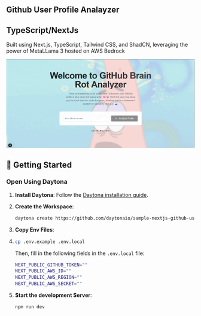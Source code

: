 ## Github User Profile Analayzer

## TypeScript/NextJs

Built using Next.js, TypeScript, Tailwind CSS, and ShadCN, leveraging the power of MetaLLama 3 hosted on AWS Bedrock

![alt text](image.png)


## 🚀 Getting Started  

### Open Using Daytona  

1. **Install Daytona**: Follow the [Daytona installation guide](https://www.daytona.io/docs/installation/installation/).  
2. **Create the Workspace**:  
   ```bash  
   daytona create https://github.com/daytonaio/sample-nextjs-github-user-insights
   ```  
3. **Copy Env Files**:
4. ```bash
   cp .env.example .env.local
   ```

   Then, fill in the following fields in the `.env.local` file:

   ```bash
   NEXT_PUBLIC_GITHUB_TOKEN=""
   NEXT_PUBLIC_AWS_ID=""
   NEXT_PUBLIC_AWS_REGION=""
   NEXT_PUBLIC_AWS_SECRET=""
   ```
5. **Start the development Server**:
   ```bash
   npm run dev
   ```
